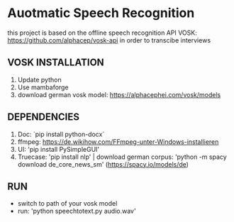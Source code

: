 # Auotmatic Speech Recognition 
this project is based on the offline speech recognition API VOSK: https://github.com/alphacep/vosk-api in order to transcibe interviews 

## VOSK INSTALLATION

1) Update python 
2) Use mambaforge
3) download german vosk model: https://alphacephei.com/vosk/models

## DEPENDENCIES
 1) Doc: ´pip install python-docx´
 2) ffmpeg: https://de.wikihow.com/FFmpeg-unter-Windows-installieren 
 3) UI: 'pip install PySimpleGUI'
 4) Truecase: 'pip install nlp' | download german corpus: 'python -m spacy download de_core_news_sm' (https://spacy.io/models/de)

## RUN 
* switch to path of your vosk model
* run: 'python speechtotext.py audio.wav'

